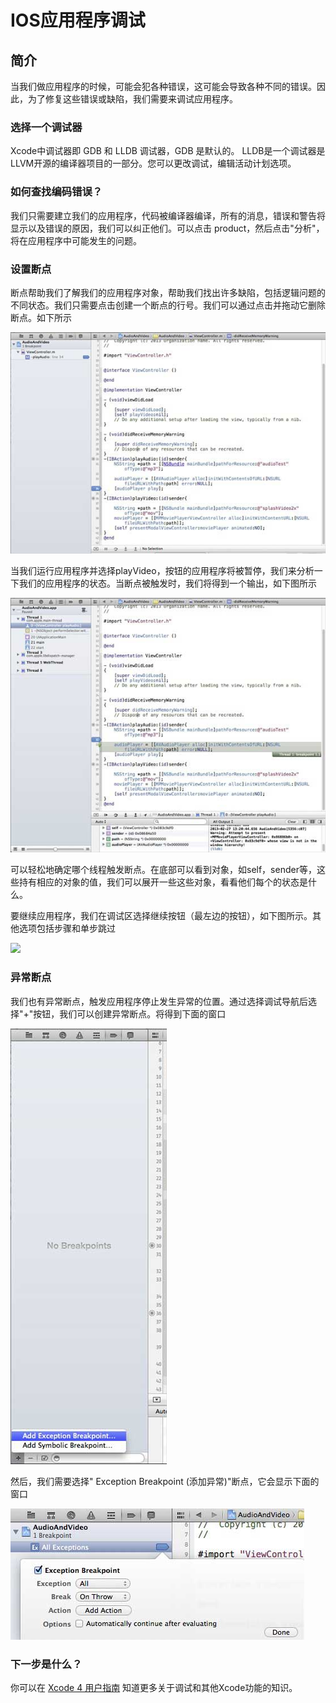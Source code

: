 
# IOS应用程序调试

## 简介

当我们做应用程序的时候，可能会犯各种错误，这可能会导致各种不同的错误。因此，为了修复这些错误或缺陷，我们需要来调试应用程序。

### 选择一个调试器

Xcode中调试器即 GDB 和 LLDB 调试器，GDB 是默认的。 LLDB是一个调试器是LLVM开源的编译器项目的一部分。您可以更改调试，编辑活动计划选项。

### 如何查找编码错误？

我们只需要建立我们的应用程序，代码被编译器编译，所有的消息，错误和警告将显示以及错误的原因，我们可以纠正他们。可以点击 product，然后点击"分析"，将在应用程序中可能发生的问题。

### 设置断点

断点帮助我们了解我们的应用程序对象，帮助我们找出许多缺陷，包括逻辑问题的不同状态。我们只需要点击创建一个断点的行号。我们可以通过点击并拖动它删除断点。如下所示

![debug_Breakpoint](../img/debug_Breakpoint.jpg)

当我们运行应用程序并选择playVideo，按钮的应用程序将被暂停，我们来分析一下我们的应用程序的状态。当断点被触发时，我们将得到一个输出，如下图所示

![debug_BreakpointStop](../img/debug_BreakpointStop.jpg)

可以轻松地确定哪个线程触发断点。在底部可以看到对象，如self，sender等，这些持有相应的对象的值，我们可以展开一些这些对象，看看他们每个的状态是什么。

要继续应用程序，我们在调试区选择继续按钮（最左边的按钮），如下图所示。其他选项包括步骤和单步跳过

![](//www.tutorialspoint.com/ios/images/breakpointBar.jpg)

### 异常断点

我们也有异常断点，触发应用程序停止发生异常的位置。通过选择调试导航后选择"+"按钮，我们可以创建异常断点。将得到下面的窗口

![debug_ExceptionBreakpoint](../img/debug_ExceptionBreakpoint.jpg)

然后，我们需要选择" Exception Breakpoint (添加异常)"断点，它会显示下面的窗口

![debug_ExceptionBreakpointAll](../img/debug_ExceptionBreakpointAll.jpg)

### 下一步是什么？

你可以在 [Xcode 4 用户指南](//developer.apple.com/library/ios/#documentation/ToolsLanguages/Conceptual/Xcode4UserGuide/Introduction/Introduction.html "Xcode 4 user guide") 知道更多关于调试和其他Xcode功能的知识。
